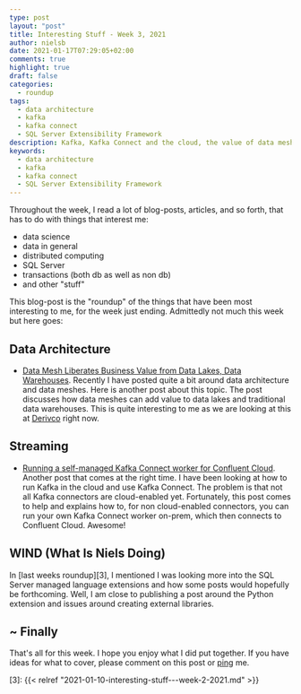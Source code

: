 ```yaml
---
type: post
layout: "post"
title: Interesting Stuff - Week 3, 2021
author: nielsb
date: 2021-01-17T07:29:05+02:00
comments: true
highlight: true
draft: false
categories:
  - roundup
tags:
  - data architecture
  - kafka
  - kafka connect
  - SQL Server Extensibility Framework
description: Kafka, Kafka Connect and the cloud, the value of data meshes, and other interesting topics.
keywords:
  - data architecture
  - kafka
  - kafka connect
  - SQL Server Extensibility Framework   
---
```


Throughout the week, I read a lot of blog-posts, articles, and so forth, that has to do with things that interest me:

* data science
* data in general
* distributed computing
* SQL Server
* transactions (both db as well as non db)
* and other "stuff"

This blog-post is the "roundup" of the things that have been most interesting to me, for the week just ending. Admittedly not much this week but here goes:

<!--more-->

## Data Architecture

* [Data Mesh Liberates Business Value from Data Lakes, Data Warehouses][1]. Recently I have posted quite a bit around data architecture and data meshes. Here is another post about this topic. The post discusses how data meshes can add value to data lakes and traditional data warehouses. This is quite interesting to me as we are looking at this at [Derivco](/derivco) right now.

## Streaming

* [Running a self-managed Kafka Connect worker for Confluent Cloud][2]. Another post that comes at the right time. I have been looking at how to run Kafka in the cloud and use Kafka Connect. The problem is that not all Kafka connectors are cloud-enabled yet. Fortunately, this post comes to help and explains how to, for non cloud-enabled connectors, you can run your own Kafka Connect worker on-prem, which then connects to Confluent Cloud. Awesome!

## WIND (What Is Niels Doing)

In [last weeks roundup][3], I mentioned I was looking more into the SQL Server managed language extensions and how some posts would hopefully be forthcoming. Well, I am close to publishing a post around the Python extension and issues around creating external libraries. 

## ~ Finally

That's all for this week. I hope you enjoy what I did put together. If you have ideas for what to cover, please comment on this post or [ping][ma] me.

[ma]: mailto:niels.it.berglund@gmail.com
[mp]: https://blog.acolyer.org
[iq]: https://www.infoq.com/
[ew]: http://sqlonice.com/
[re]: http://blog.revolutionanalytics.com
[sqsk]: https://www.sqlskills.com
[mdaveyblog]: https://mdavey.wordpress.com/
[charlblog]: https://charlla.com/

[jovpop]: https://twitter.com/JovanPop_MSFT
[bobw]: https://twitter.com/bobwardms
[revod]: https://twitter.com/revodavid
[lonny]: https://twitter.com/sqL_handLe
[ewtw]: https://twitter.com/sqlOnIce
[buckw]: https://twitter.com/BuckWoodyMSFT
[mattw]: https://twitter.com/matthewwarren
[murba]: https://twitter.com/muratdemirbas
[daveda]: https://twitter.com/davidthecoder
[adcol]: https://twitter.com/adriancolyer
[jesrod]: https://twitter.com/jrdothoughts
[tomaz]: https://twitter.com/tomaz_tsql
[dataart]: https://twitter.com/dataartisans
[luis]: https://twitter.com/luis_de_sousa
[benstop]: https://twitter.com/benstopford
[conflu]: https://twitter.com/confluentinc
[tylert]: https://twitter.com/tyler_treat
[andrewng]: https://twitter.com/AndrewYNg
[lawr]: https://twitter.com/bytezn
[jue]: https://twitter.com/b0rk
[yan]: https://twitter.com/theburningmonk
[danny]: https://twitter.com/g9yuayon
[rmoff]: https://twitter.com/rmoff
[ryansw]: https://twitter.com/ryanswanstrom
[pabloc]: https://twitter.com/pabloc_ds
[mklep]: https://twitter.com/martinkl
[mdavey]: https://twitter.com/matt_davey
[jboner]: https://twitter.com/jboner
[joeduff]: https://twitter.com/funcOfJoe
[charl]: https://twitter.com/charllamprecht
[dbricks]: https://twitter.com/databricks
[adsit]: https://twitter.com/SitnikAdam
[vicky]: https://twitter.com/vickyharp
[dscentral]: https://twitter.com/DataScienceCtrl
[natemc]: https://twitter.com/natemcmaster
[ads]: https://twitter.com/azuredatastudio
[travw]: https://twitter.com/radtravis
[emilk]: https://twitter.com/IsTheArchitect


[1]: https://thenewstack.io/data-mesh-liberate-business-value-from-data-lakes-data-warehouses/
[2]: https://rmoff.net/2021/01/11/running-a-self-managed-kafka-connect-worker-for-confluent-cloud/
[3]: {{< relref "2021-01-10-interesting-stuff---week-2-2021.md" >}}
